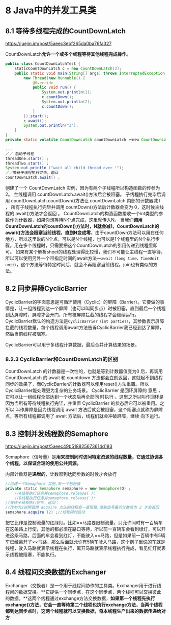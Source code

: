 # 8 Java中的并发工具类
## 8.1 等待多线程完成的CountDownLatch
https://juejin.im/post/5aeec3ebf265da0ba76fa327

CountDownLatch**允许一个或多个线程等待其他线程完成操作。**

````java
public class CountDownLatchTest {
    staticCountDownLatch c = new CountDownLatch(2);
    public static void main(String[] args) throws InterruptedException {
        new Thread(new Runnable() {
            @Override
            public void run() {
                System.out.println(1);
                c.countDown();
                System.out.println(2);
                c.countDown();
            }
        }).start();
        c.await();
        System.out.println("3");
    }
}
private static volatile CountDownLatch countDownLatch ＝new CountDownLatch(2) ;
````

````java
...
／／ 启动子线程
threadOne.start() ;
threadTwo.start() ;
System.out.println ("wait all child thread over !");
／／等待子线程执行完毕，返回
countDownLatch.await() ;
````

创建了一个 CountDownLatch 实例，因为有两个子线程所以构造函数的传参为 2。
主线程调用 countDownLatch.await()方法后会被阻塞。
子线程执行完毕后调用 countDownLatch.countDown()方法让 countDownLatch 内部的计数器减 l ，
所有子线程执行完毕并调用 countDown()方法后计数器会变为 0，这时候主线程的 await()方法才会返回 。
CountDownLatch的构造函数接收一个int类型的参数作为计数器，如果你想等待N个点完成，这里就传入N。
当我们**调用CountDownLatch的countDown()方法时，N就会减1，CountDownLatch的await()方法会阻塞当前线程，直到N变成零**。由于countDown方法可以用在任何地方，所以这里说的N个点，可以是N个线程，也可以是1个线程里的N个执行步骤。用在多个线程时，只需要把这个CountDownLatch的引用传递到线程里即可。
如果有某个解析sheet的线程处理得比较慢，我们不可能让主线程一直等待，所以可以使用另外一个带指定时间的await方法—`await（long time，TimeUnit unit）`，这个方法等待特定时间后，就会不再阻塞当前线程。join也有类似的方法。

## 8.2 同步屏障CyclicBarrier
CyclicBarrier的字面意思是可循环使用（Cyclic）的屏障（Barrier）。它要做的事情是，让一组线程到达一个屏障（也可以叫同步点）时被阻塞，直到最后一个线程到达屏障时，屏障才会开门，所有被屏障拦截的线程才会继续运行。
CyclicBarrier默认的构造方法是`CyclicBarrier（int parties）`，其参数表示屏障拦截的线程数量，每个线程调用await方法告诉CyclicBarrier我已经到达了屏障，然后当前线程被阻塞。

CyclicBarrier可以用于多线程计算数据，最后合并计算结果的场景。

### 8.2.3 CyclicBarrier和CountDownLatch的区别
CountDownLatch 的计数器是一次性的，也就是等到计数器值变为0 后，再调用 CountDownLatch 的 await 和 countdown 方法都会立刻返回，这就起不到线程同步的效果了，而CyclicBarrier的计数器可以使用reset()方法重置。所以CyclicBarrier能处理更为复杂的业务场景。
CyclicBarrier 是回环屏障的 意思 ，它可以让一组线程全部达到一个状态后再全部同 时执行 。这里之所以叫作回环是因为当所有等待线程执行完毕，并重置 CyclicBarrier 的状态后它可以被重用。之所以 叫作屏障是因为线程调用 await 方法后就会被阻塞，这个阻塞点就称为屏障点，等所有线程都调用了 await 方法后，线程们就会冲破屏障，继续 向下运行。

## 8.3 控制并发线程数的Semaphore
https://juejin.im/post/5aeec49b518825673614d183

Semaphore（信号量）是**用来控制同时访问特定资源的线程数量，它通过协调各个线程，以保证合理的使用公共资源。**

内部计数器是**递增的**，计数器到达同步数的时候才会放行

````java
//创建一个Semaphore 实例,有一个初始值
private static Semaphore semaphore = new Semaphore(O) ;
    //A线程执行任务并semaphore.release( );
    //B线程执行任务并semaphore.release( );
//等待子线程执行完毕，返回；
//传参为2说明调用 acquire 方法的线程会一直阻塞,直到信号量的计数变为 2 才会返回
semaphore.acquire (2) ;//线程同时启动
````


把它比作是控制流量的红绿灯。比如××马路要限制流量，只允许同时有一百辆车在这条路上行使，其他的都必须在路口等待，所以前一百辆车会看到绿灯，可以开进这条马路，后面的车会看到红灯，不能驶入××马路，但是如果前一百辆中有5辆车已经离开了××马路，那么后面就允许有5辆车驶入马路，这个例子里说的车就是线程，驶入马路就表示线程在执行，离开马路就表示线程执行完成，看见红灯就表示线程被阻塞，不能执行。

## 8.4 线程间交换数据的Exchanger
Exchanger（交换者）是一个用于线程间协作的工具类。Exchanger用于进行线程间的数据交换。**它提供一个同步点，在这个同步点，两个线程可以交换彼此的数据。**这两个线程通过exchange方法交换数据，**如果第一个线程先执行exchange()方法，它会一直等待第二个线程也执行exchange方法，当两个线程都到达同步点时，这两个线程就可以交换数据，将本线程生产出来的数据传递给对方**
